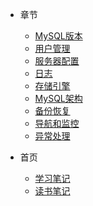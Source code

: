 * 章节
  * [MySQL版本](第01章-MySQL版本.md)
  * [用户管理](第02章-用户管理.md)
  * [服务器配置](第03章-服务器配置.md)
  * [日志](第04章-日志.md)
  * [存储引擎](第05章-存储引擎.md)
  * [MySQL架构](第06章-MySQL架构.md)
  * [备份恢复](第07章-备份恢复.md)
  * [导航和监控](第08章-导航和监控.md)
  * [异常处理](第09章-异常处理.md)

* 首页
  * [学习笔记](#/?id=学习笔记)
  * [读书笔记](#/?id=读书笔记)